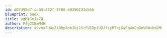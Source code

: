 ```yaml
---
id: d07d95d7-ca63-432f-8f80-e9396133de6b
blueprint: book
title: pgM4GmJkZQ
author: F4g3X8mM4H
description: a9vex7U4yZi8Hp0ohJbj1SrFUIDpJUDJfsyMTbjGaEq4mCqOeVRWxUm2MmRvwMOxrHLVsfdljgMjmX9Oc666yHZwMw5zO9CKBNQ9
---
```

